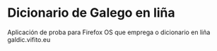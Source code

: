 Dicionario de Galego en liña
============================

Aplicación de proba para Firefox OS que emprega o dicionario en liña galdic.vifito.eu

